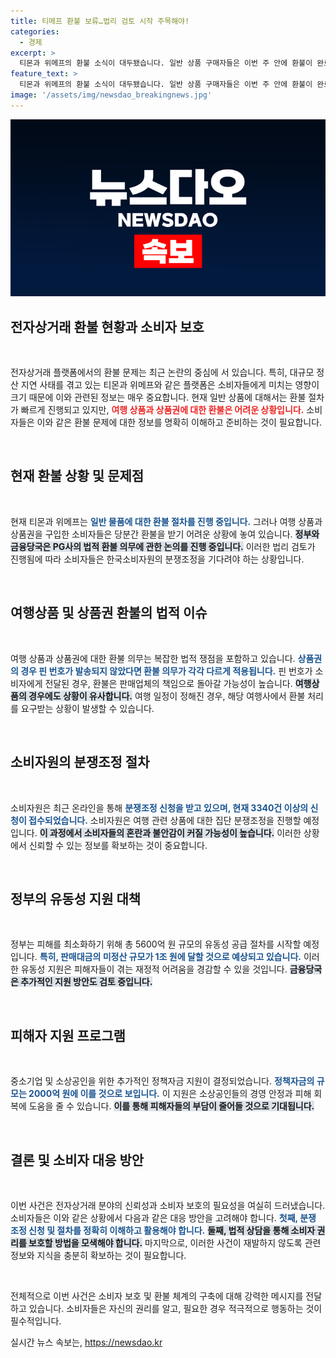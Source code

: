 ```yaml
---
title: 티메프 환불 보류…법리 검토 시작 주목해야!
categories:
  - 경제
excerpt: >
  티몬과 위메프의 환불 소식이 대두됐습니다. 일반 상품 구매자들은 이번 주 안에 환불이 완료될 것으로 보이지만, 여행상품과 상품권 구매자들은 소비자원의 분쟁조정 결과를 기다려야 하는 상황입니다. 과연 환불은 언제 가능할까요?
feature_text: >
  티몬과 위메프의 환불 소식이 대두됐습니다. 일반 상품 구매자들은 이번 주 안에 환불이 완료될 것으로 보이지만, 여행상품과 상품권 구매자들은 소비자원의 분쟁조정 결과를 기다려야 하는 상황입니다. 과연 환불은 언제 가능할까요?
image: '/assets/img/newsdao_breakingnews.jpg'
---
```


<p><img src="/assets/img/newsdao_breakingnews.jpg" alt="implanttips 속보" /></p>

<h2 data-ke-size="size26">전자상거래 환불 현황과 소비자 보호</h2>

<p data-ke-size="size16">&nbsp;</p>

<p>전자상거래 플랫폼에서의 환불 문제는 최근 논란의 중심에 서 있습니다. 특히, 대규모 정산 지연 사태를 겪고 있는 티몬과 위메프와 같은 플랫폼은 소비자들에게 미치는 영향이 크기 때문에 이와 관련된 정보는 매우 중요합니다. 현재 일반 상품에 대해서는 환불 절차가 빠르게 진행되고 있지만, <b><span style="color: #ee2323;">여행 상품과 상품권에 대한 환불은 어려운 상황입니다.</span></b> 소비자들은 이와 같은 환불 문제에 대한 정보를 명확히 이해하고 준비하는 것이 필요합니다.</p>

<p data-ke-size="size16">&nbsp;</p>

<h2 data-ke-size="size26">현재 환불 상황 및 문제점</h2>

<p data-ke-size="size16">&nbsp;</p>

<p>현재 티몬과 위메프는 <b><span style="color: #1a5490;">일반 물품에 대한 환불 절차를 진행 중입니다.</span></b> 그러나 여행 상품과 상품권을 구입한 소비자들은 당분간 환불을 받기 어려운 상황에 놓여 있습니다. <b><span style="background-color: #21538527;">정부와 금융당국은 PG사의 법적 환불 의무에 관한 논의를 진행 중입니다.</span></b> 이러한 법리 검토가 진행됨에 따라 소비자들은 한국소비자원의 분쟁조정을 기다려야 하는 상황입니다.</p>

<p data-ke-size="size16">&nbsp;</p>

<h2 data-ke-size="size26">여행상품 및 상품권 환불의 법적 이슈</h2>

<p data-ke-size="size16">&nbsp;</p>

<p>여행 상품과 상품권에 대한 환불 의무는 복잡한 법적 쟁점을 포함하고 있습니다. <b><span style="color: #1a5490;">상품권의 경우 핀 번호가 발송되지 않았다면 환불 의무가 각각 다르게 적용됩니다.</span></b> 핀 번호가 소비자에게 전달된 경우, 환불은 판매업체의 책임으로 돌아갈 가능성이 높습니다. <b><span style="background-color: #21538527;">여행상품의 경우에도 상황이 유사합니다.</span></b> 여행 일정이 정해진 경우, 해당 여행사에서 환불 처리를 요구받는 상황이 발생할 수 있습니다.</p>

<p data-ke-size="size16">&nbsp;</p>

<h2 data-ke-size="size26">소비자원의 분쟁조정 절차</h2>

<p data-ke-size="size16">&nbsp;</p>

<p>소비자원은 최근 온라인을 통해 <b><span style="color: #1a5490;">분쟁조정 신청을 받고 있으며, 현재 3340건 이상의 신청이 접수되었습니다.</span></b> 소비자원은 여행 관련 상품에 대한 집단 분쟁조정을 진행할 예정입니다. <b><span style="background-color: #21538527;">이 과정에서 소비자들의 혼란과 불안감이 커질 가능성이 높습니다.</span></b> 이러한 상황에서 신뢰할 수 있는 정보를 확보하는 것이 중요합니다.</p>

<p data-ke-size="size16">&nbsp;</p>

<h2 data-ke-size="size26">정부의 유동성 지원 대책</h2>

<p data-ke-size="size16">&nbsp;</p>

<p>정부는 피해를 최소화하기 위해 총 5600억 원 규모의 유동성 공급 절차를 시작할 예정입니다. <b><span style="color: #1a5490;">특히, 판매대금의 미정산 규모가 1조 원에 달할 것으로 예상되고 있습니다.</span></b> 이러한 유동성 지원은 피해자들이 겪는 재정적 어려움을 경감할 수 있을 것입니다. <b><span style="background-color: #21538527;">금융당국은 추가적인 지원 방안도 검토 중입니다.</span></b></p>

<p data-ke-size="size16">&nbsp;</p>

<h2 data-ke-size="size26">피해자 지원 프로그램</h2>

<p data-ke-size="size16">&nbsp;</p>

<p>중소기업 및 소상공인을 위한 추가적인 정책자금 지원이 결정되었습니다. <b><span style="color: #1a5490;">정책자금의 규모는 2000억 원에 이를 것으로 보입니다.</span></b> 이 지원은 소상공인들의 경영 안정과 피해 회복에 도움을 줄 수 있습니다. <b><span style="background-color: #21538527;">이를 통해 피해자들의 부담이 줄어들 것으로 기대됩니다.</span></b></p>

<p data-ke-size="size16">&nbsp;</p>

<h2 data-ke-size="size26">결론 및 소비자 대응 방안</h2>

<p data-ke-size="size16">&nbsp;</p>

<p>이번 사건은 전자상거래 분야의 신뢰성과 소비자 보호의 필요성을 여실히 드러냈습니다. 소비자들은 이와 같은 상황에서 다음과 같은 대응 방안을 고려해야 합니다. <b><span style="color: #1a5490;">첫째, 분쟁 조정 신청 및 절차를 정확히 이해하고 활용해야 합니다.</span></b> <b><span style="background-color: #21538527;">둘째, 법적 상담을 통해 소비자 권리를 보호할 방법을 모색해야 합니다.</span></b> 마지막으로, 이러한 사건이 재발하지 않도록 관련 정보와 지식을 충분히 확보하는 것이 필요합니다.</p>

<p data-ke-size="size16">&nbsp;</p>

<p>전체적으로 이번 사건은 소비자 보호 및 환불 체계의 구축에 대해 강력한 메시지를 전달하고 있습니다. 소비자들은 자신의 권리를 알고, 필요한 경우 적극적으로 행동하는 것이 필수적입니다.</p>
실시간 뉴스 속보는, <a href="https://newsdao.kr" rel="dofollow">https://newsdao.kr</a>


